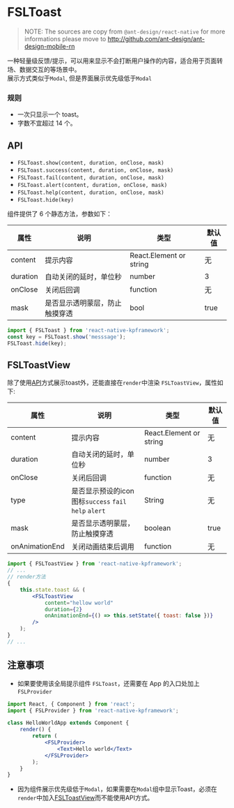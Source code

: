 # FSLToast

> NOTE: The sources are copy from `@ant-design/react-native` for more informations please move to http://github.com/ant-design/ant-design-mobile-rn

一种轻量级反馈/提示，可以用来显示不会打断用户操作的内容，适合用于页面转场、数据交互的等场景中。  
展示方式类似于`Modal`, 但是界面展示优先级低于`Modal`

### 规则

-   一次只显示一个 toast。
-   字数不宜超过 14 个。

## API

-   `FSLToast.show(content, duration, onClose, mask)`
-   `FSLToast.success(content, duration, onClose, mask)`
-   `FSLToast.fail(content, duration, onClose, mask)`
-   `FSLToast.alert(content, duration, onClose, mask)`
-   `FSLToast.help(content, duration, onClose, mask)`
-   `FSLToast.hide(key)`

组件提供了 6 个静态方法，参数如下：

| 属性     | 说明                           | 类型                    | 默认值 |
| -------- | ------------------------------ | ----------------------- | ------ |
| content  | 提示内容                       | React.Element or string | 无     |
| duration | 自动关闭的延时，单位秒         | number                  | 3      |
| onClose  | 关闭后回调                     | function                | 无     |
| mask     | 是否显示透明蒙层，防止触摸穿透 | bool                 | true   |

  
```jsx
import { FSLToast } from 'react-native-kpframework';
const key = FSLToast.show('messsage');
FSLToast.hide(key);
```

## FSLToastView  
除了使用[API](#api)方式展示toast外，还能直接在`render`中渲染 `FSLToastView`，属性如下:   

| 属性     | 说明                           | 类型                    | 默认值 |
| -------- | ------------------------------ | ----------------------- | ------ |
| content  | 提示内容                       | React.Element or string | 无     |
| duration | 自动关闭的延时，单位秒         | number                  | 3      |
| onClose  | 关闭后回调                     | function                | 无     |
| type     | 是否显示预设的icon图标`success` `fail` `help` `alert` | String                 | 无   |  
| mask     | 是否显示透明蒙层，防止触摸穿透 | boolean                 | true   |  
| onAnimationEnd     | 关闭动画结束后调用 | function                 | 无   |  

  
```jsx
import { FSLToastView } from 'react-native-kpframework';
// ...
// render方法
{
    this.state.toast && (
        <FSLToastView
            content="hellow world"
            duration={2}
            onAnimationEnd={() => this.setState({ toast: false })}
        />
    );
}
// ...
```

## 注意事项

- 如果要使用该全局提示组件 `FSLToast`，还需要在 App 的入口处加上 `FSLProvider`

```jsx
import React, { Component } from 'react';
import { FSLProvider } from 'react-native-kpframework';

class HelloWorldApp extends Component {
    render() {
        return (
            <FSLProvider>
                <Text>Hello world</Text>
            </FSLProvider>
        );
    }
}
```
  
- 因为组件展示优先级低于`Modal`，如果需要在`Modal`组中显示Toast，必须在`render`中加入[FSLToastView](#fsltoastview)而不能使用API方式。
